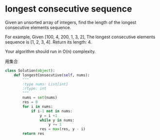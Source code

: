 # longest consecutive sequence

Given an unsorted array of integers, find the length of the longest consecutive elements sequence.

For example,
Given [100, 4, 200, 1, 3, 2],
The longest consecutive elements sequence is [1, 2, 3, 4]. Return its length: 4.

Your algorithm should run in O(n) complexity.

用集合

```python
class Solution(object):
    def longestConsecutive(self, nums):
        """
        :type nums: List[int]
        :rtype: int
        """
        nums = set(nums)
        res = 0
        for i in nums:
            if i-1 not in nums:
                y = i +1
                while y in nums:
                    y += 1
                res = max(res, y - i)
        return res
```
